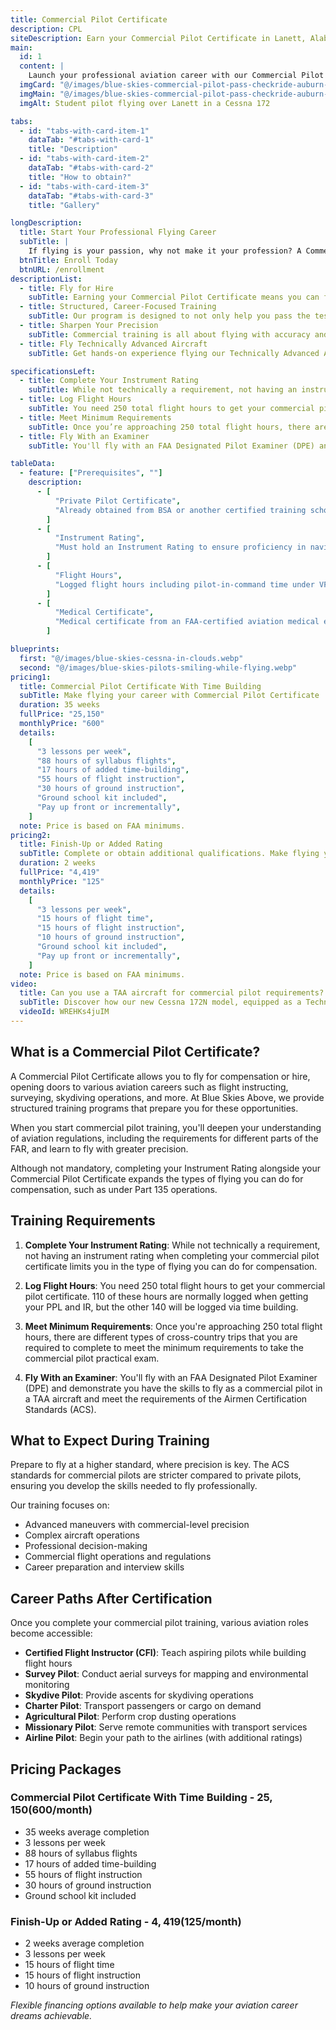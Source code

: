 ```yaml
---
title: Commercial Pilot Certificate
description: CPL
siteDescription: Earn your Commercial Pilot Certificate in Lanett, Alabama with Blue Skies Above. Get hands-on training in Technically Advanced Aircraft and prepare for a rewarding career flying professionally. Financing available.
main:
  id: 1
  content: |
    Launch your professional aviation career with our Commercial Pilot Certificate training in Lanett, Alabama - the gateway to getting paid to fly.
  imgCard: "@/images/blue-skies-commercial-pilot-pass-checkride-auburn-columbus.webp"
  imgMain: "@/images/blue-skies-commercial-pilot-pass-checkride-auburn-columbus.webp"
  imgAlt: Student pilot flying over Lanett in a Cessna 172

tabs:
  - id: "tabs-with-card-item-1"
    dataTab: "#tabs-with-card-1"
    title: "Description"
  - id: "tabs-with-card-item-2"
    dataTab: "#tabs-with-card-2"
    title: "How to obtain?"
  - id: "tabs-with-card-item-3"
    dataTab: "#tabs-with-card-3"
    title: "Gallery"

longDescription:
  title: Start Your Professional Flying Career
  subTitle: |
    If flying is your passion, why not make it your profession? A Commercial Pilot Certificate is your gateway to turning your flight experience into a rewarding career. Whether you're aiming to become a flight instructor, charter pilot, or pursue specialized aviation roles, this certificate is the next major milestone on your journey. At Blue Skies Above, we guide you through advanced training designed to refine your precision, decision-making, and professionalism in the cockpit. Ready to fly for a living? Enroll today and take the next step toward your career in aviation.
  btnTitle: Enroll Today
  btnURL: /enrollment
descriptionList:
  - title: Fly for Hire
    subTitle: Earning your Commercial Pilot Certificate means you can finally get paid to fly. This opens up exciting aviation career paths such as flight instructing, aerial surveying, skydiving operations, banner towing, and more. It’s your next big step toward making aviation your profession.
  - title: Structured, Career-Focused Training
    subTitle: Our program is designed to not only help you pass the test but prepare you for a career in aviation. With a proven syllabus, experienced instructors, and dedicated career support, we’ll guide you every step of the way—whether you're pursuing a job as a CFI or working toward the airlines
  - title: Sharpen Your Precision
    subTitle: Commercial training is all about flying with accuracy and control. You'll master advanced maneuvers, refine your stick-and-rudder skills, and build confidence flying to strict FAA standards. We’ll help you develop the professionalism and decision-making ability that employers look for.
  - title: Fly Technically Advanced Aircraft
    subTitle: Get hands-on experience flying our Technically Advanced Aircraft (TAA), like the Cessna 172 with G1000 avionics. Training in these modern aircraft ensures you're familiar with the systems and procedures you'll encounter in real-world commercial flying and Part 135 operations.

specificationsLeft:
  - title: Complete Your Instrument Rating
    subTitle: While not technically a requirement, not having an instrument rating when completing you commercial pilot certificate limits you in the type of flying you can do for compensation.
  - title: Log Flight Hours
    subTitle: You need 250 total flight hours to get your commercial pilot certificate. 110 of these hours are normally logged when getting your PPL and IR, but the other 140 will be logged via time building.
  - title: Meet Minimum Requirements
    subTitle: Once you’re approaching 250 total flight hours, there are different types of cross-country trips that you are required to complete to meet the minimum requirements to take the commercial pilot practical exam.
  - title: Fly With an Examiner
    subTitle: You'll fly with an FAA Designated Pilot Examiner (DPE) and demonstrate you have the skills to fly as a commercial pilot in a TAA aircraft and meet the requirements of the Airmen Certification Standards (ACS).

tableData:
  - feature: ["Prerequisites", ""]
    description:
      - [
          "Private Pilot Certificate",
          "Already obtained from BSA or another certified training school",
        ]
      - [
          "Instrument Rating",
          "Must hold an Instrument Rating to ensure proficiency in navigating under IFR",
        ]
      - [
          "Flight Hours",
          "Logged flight hours including pilot-in-command time under VFR and IFR conditions.",
        ]
      - [
          "Medical Certificate",
          "Medical certificate from an FAA-certified aviation medical examiner.",
        ]

blueprints:
  first: "@/images/blue-skies-cessna-in-clouds.webp"
  second: "@/images/blue-skies-pilots-smiling-while-flying.webp"
pricing1:
  title: Commercial Pilot Certificate With Time Building
  subTitle: Make flying your career with Commercial Pilot Certificate
  duration: 35 weeks
  fullPrice: "25,150"
  monthlyPrice: "600"
  details:
    [
      "3 lessons per week",
      "88 hours of syllabus flights",
      "17 hours of added time-building",
      "55 hours of flight instruction",
      "30 hours of ground instruction",
      "Ground school kit included",
      "Pay up front or incrementally",
    ]
  note: Price is based on FAA minimums.
pricing2:
  title: Finish-Up or Added Rating
  subTitle: Complete or obtain additional qualifications. Make flying your career.
  duration: 2 weeks
  fullPrice: "4,419"
  monthlyPrice: "125"
  details:
    [
      "3 lessons per week",
      "15 hours of flight time",
      "15 hours of flight instruction",
      "10 hours of ground instruction",
      "Ground school kit included",
      "Pay up front or incrementally",
    ]
  note: Price is based on FAA minimums.
video:
  title: Can you use a TAA aircraft for commercial pilot requirements?
  subTitle: Discover how our new Cessna 172N model, equipped as a Technically Advanced Aircraft (TAA), can help you efficiently build flight hours while meeting the necessary requirements for your commercial pilot certificate. Watch the video to learn more!
  videoId: WREHKs4juIM
---
```


## What is a Commercial Pilot Certificate?

A Commercial Pilot Certificate allows you to fly for compensation or hire, opening doors to various aviation careers such as flight instructing, surveying, skydiving operations, and more. At Blue Skies Above, we provide structured training programs that prepare you for these opportunities.

When you start commercial pilot training, you'll deepen your understanding of aviation regulations, including the requirements for different parts of the FAR, and learn to fly with greater precision.

Although not mandatory, completing your Instrument Rating alongside your Commercial Pilot Certificate expands the types of flying you can do for compensation, such as under Part 135 operations.

## Training Requirements

1. **Complete Your Instrument Rating**: While not technically a requirement, not having an instrument rating when completing your commercial pilot certificate limits you in the type of flying you can do for compensation.

2. **Log Flight Hours**: You need 250 total flight hours to get your commercial pilot certificate. 110 of these hours are normally logged when getting your PPL and IR, but the other 140 will be logged via time building.

3. **Meet Minimum Requirements**: Once you're approaching 250 total flight hours, there are different types of cross-country trips that you are required to complete to meet the minimum requirements to take the commercial pilot practical exam.

4. **Fly With an Examiner**: You'll fly with an FAA Designated Pilot Examiner (DPE) and demonstrate you have the skills to fly as a commercial pilot in a TAA aircraft and meet the requirements of the Airmen Certification Standards (ACS).

## What to Expect During Training

Prepare to fly at a higher standard, where precision is key. The ACS standards for commercial pilots are stricter compared to private pilots, ensuring you develop the skills needed to fly professionally.

Our training focuses on:

- Advanced maneuvers with commercial-level precision
- Complex aircraft operations
- Professional decision-making
- Commercial flight operations and regulations
- Career preparation and interview skills

## Career Paths After Certification

Once you complete your commercial pilot training, various aviation roles become accessible:

- **Certified Flight Instructor (CFI)**: Teach aspiring pilots while building flight hours
- **Survey Pilot**: Conduct aerial surveys for mapping and environmental monitoring
- **Skydive Pilot**: Provide ascents for skydiving operations
- **Charter Pilot**: Transport passengers or cargo on demand
- **Agricultural Pilot**: Perform crop dusting operations
- **Missionary Pilot**: Serve remote communities with transport services
- **Airline Pilot**: Begin your path to the airlines (with additional ratings)

## Pricing Packages

### Commercial Pilot Certificate With Time Building - $25,150 ($600/month)

- 35 weeks average completion
- 3 lessons per week
- 88 hours of syllabus flights
- 17 hours of added time-building
- 55 hours of flight instruction
- 30 hours of ground instruction
- Ground school kit included

### Finish-Up or Added Rating - $4,419 ($125/month)

- 2 weeks average completion
- 3 lessons per week
- 15 hours of flight time
- 15 hours of flight instruction
- 10 hours of ground instruction

_Flexible financing options available to help make your aviation career dreams achievable._
